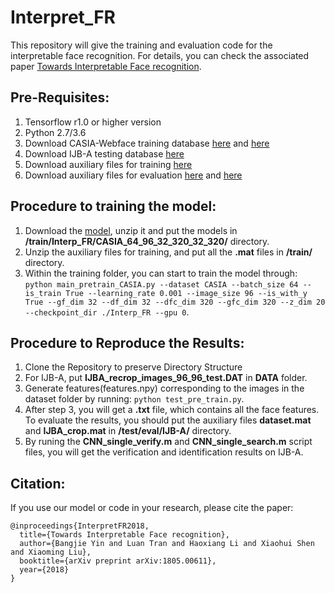 # Interpret_FR

This repository will give the training and evaluation code for the interpretable face recognition. For details, you can check  the associated paper [Towards Interpretable Face recognition](https://arxiv.org/abs/1805.00611).

## Pre-Requisites:
1. Tensorflow r1.0 or higher version
2. Python 2.7/3.6
3. Download CASIA-Webface training database [here](https://pan.baidu.com/s/19usJ4vjh__xVbmTv_GZUmQ) and  [here](https://pan.baidu.com/s/1Alm6gI-h5NaD5LEeUzPTZQ)
4. Download IJB-A testing database [here](https://pan.baidu.com/s/1Z_C0bD9MhBfGc9jw6K26ow)
5. Download auxiliary files for training  [here](https://pan.baidu.com/s/1_trzUM5rvphwVxYRKvc5UQ)
6. Download auxiliary files for evaluation  [here](https://pan.baidu.com/s/1R50FWhQNVXtvHzIy50Onow) and  [here](https://pan.baidu.com/s/13cswNI8fhn2SZIpolNYZPQ)

## Procedure to training the model:
1. Download the [model](https://pan.baidu.com/s/1tjyzS8Nb22MK45ymRYF2ag), unzip it and put the models in **/train/Interp_FR/CASIA_64_96_32_320_32_320/** directory.
2. Unzip the auxiliary files for training, and put all the **.mat** files in **/train/** directory.
3. Within the training folder, you can start to train the model through: `python main_pretrain_CASIA.py --dataset CASIA --batch_size 64 --is_train True --learning_rate 0.001 --image_size 96 --is_with_y True --gf_dim 32 --df_dim 32 --dfc_dim 320 --gfc_dim 320 --z_dim 20 --checkpoint_dir ./Interp_FR --gpu 0`.


## Procedure to Reproduce the Results:
1. Clone the Repository to preserve Directory Structure
2. For IJB-A, put **IJBA_recrop_images_96_96_test.DAT** in **DATA** folder.
3. Generate features(features.npy) corresponding to the images in the dataset folder by running: `python test_pre_train.py`.
4. After step 3, you will get a **.txt** file, which contains all the face features.  To evaluate the results, you should put the auxiliary files **dataset.mat** and **IJBA_crop.mat** in **/test/eval/IJB-A/** directory.
5. By runing the **CNN_single_verify.m** and **CNN_single_search.m** script files, you will get the verification and identification results on IJB-A.

## Citation:

If you use our model or code in your research, please cite the paper:

```
@inproceedings{InterpretFR2018,
  title={Towards Interpretable Face recognition},
  author={Bangjie Yin and Luan Tran and Haoxiang Li and Xiaohui Shen and Xiaoming Liu},
  booktitle={arXiv preprint arXiv:1805.00611},
  year={2018}
}
```